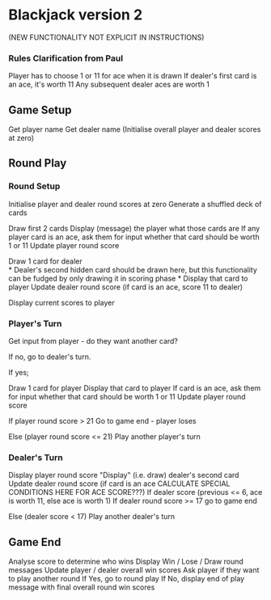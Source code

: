 # Blackjack version 2
(NEW FUNCTIONALITY NOT EXPLICIT IN INSTRUCTIONS)

### Rules Clarification from Paul
Player has to choose 1 or 11 for ace when it is drawn
If dealer's first card is an ace, it's worth 11
Any subsequent dealer aces are worth 1

## Game Setup

Get player name
Get dealer name
(Initialise overall player and dealer scores at zero)


## Round Play

### Round Setup
Initialise player and dealer round scores at zero
Generate a shuffled deck of cards

Draw first 2 cards
Display (message) the player what those cards are
If any player card is an ace, ask them for input whether that card should be worth 1 or 11
Update player round score

Draw 1 card for dealer                    
    * Dealer's second hidden card should be drawn here, but this functionality can be fudged by only drawing it in scoring phase *
Display that card to player
Update dealer round score (if card is an ace, score 11 to dealer)

Display current scores to player

### Player's Turn
Get input from player - do they want another card?

If no, go to dealer's turn.

If yes;

Draw 1 card for player
Display that card to player
If card is an ace, ask them for input whether that card should be worth 1 or 11
Update player round score

If player round score > 21
Go to game end - player loses

Else (player round score <= 21)
Play another player's turn

### Dealer's Turn
Display player round score
"Display" (i.e. draw) dealer's second card
Update dealer round score (if card is an ace CALCULATE SPECIAL CONDITIONS HERE FOR ACE SCORE???)
    If dealer score (previous <= 6, ace is worth 11, else ace is worth 1)
If dealer round score >= 17 go to game end

Else (dealer score < 17)
Play another dealer's turn

## Game End

Analyse score to determine who wins
Display Win / Lose / Draw round messages
Update player / dealer overall win scores
Ask player if they want to play another round
If Yes, go to round play
If No, display end of play message with final overall round win scores